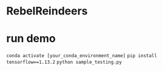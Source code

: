 # RebelReindeers

# run demo
`conda activate [your_conda_environment_name]`
`pip install tensorflow==1.13.2`
`python sample_testing.py`